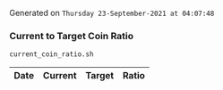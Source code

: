 Generated on `Thursday 23-September-2021 at 04:07:48`

### Current to Target Coin Ratio
`current_coin_ratio.sh`

Date|Current|Target|Ratio
---|---|---|---
